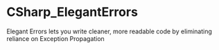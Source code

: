 # CSharp_ElegantErrors
Elegant Errors lets you write cleaner, more readable code by eliminating reliance on Exception Propagation
